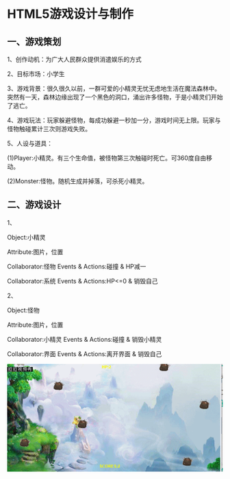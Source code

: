 # HTML5游戏设计与制作

## 一、游戏策划

1、创作动机：为广大人民群众提供消遣娱乐的方式

2、目标市场：小学生

3、游戏背景：很久很久以前，一群可爱的小精灵无忧无虑地生活在魔法森林中。突然有一天，森林边缘出现了一个黑色的洞口，涌出许多怪物，于是小精灵们开始了逃亡。

4、游戏玩法：玩家躲避怪物，每成功躲避一秒加一分，游戏时间无上限。玩家与怪物触碰累计三次则游戏失败。

5、人设与道具：

(1)Player:小精灵。有三个生命值，被怪物第三次触碰时死亡。可360度自由移动。

(2)Monster:怪物。随机生成并掉落，可杀死小精灵。

## 二、游戏设计

1、

Object:小精灵  

Attribute:图片，位置 

Collaborator:怪物  Events & Actions:碰撞 & HP减一

Collaborator:系统 Events & Actions:HP<=0 & 销毁自己

2、 

Object:怪物    

Attribute:图片，位置   

Collaborator:小精灵 Events & Actions:碰撞 & 销毁小精灵

Collaborator:界面 Events & Actions:离开界面 & 销毁自己


![](images/动画.gif)